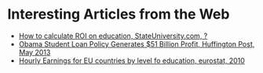 Interesting Articles from the Web
=====================

- [How to calculate ROI on education, StateUniversity.com, ?](http://education.stateuniversity.com/pages/1930/Economic-Benefits-Education-Investment-Measurement.html)
- [Obama Student Loan Policy Generates $51 Billion Profit, Huffington Post, May 2013](http://www.huffingtonpost.com/2013/05/15/obama-student-loans_n_3280571.html)
- [Hourly Earnings for EU countries by level fo education, eurostat, 2010](http://epp.eurostat.ec.europa.eu/statistics_explained/index.php/File:Table2_Median_gross_hourly_earnings_by_education_level,_EUR,_2010.png) 